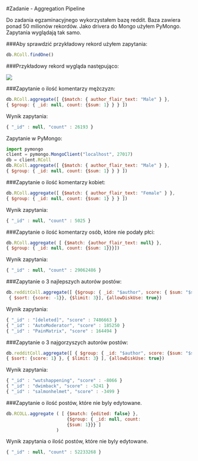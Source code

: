 #Zadanie - Aggregation Pipeline

Do zadania egzaminacyjnego wykorzystałem bazę reddit. Baza zawiera ponad 50 milionów rekordów.
Jako drivera do Mongo użyłem PyMongo. Zapytania wyglądają tak samo.

###Aby sprawdzić przykładowy rekord użyłem zapytania:
```js
db.RColl.findOne()
```

###Przykładowy rekord wygląda następująco: 

![](http://i.imgur.com/qkcJSaH.png)


###Zapytanie o ilość komentarzy mężczyzn: 
```js
db.RColl.aggregate([ {$match: { author_flair_text: "Male" } }, 
{ $group: { _id: null, count: {$sum: 1} } } ])
```

Wynik zapytania: 
```js
{ "_id" : null, "count" : 26193 }
```
Zapytanie w PyMongo:
```js
import pymongo
client = pymongo.MongoClient("localhost", 27017)
db = client.RColl
db.RColl.aggregate([ {$match: { author_flair_text: "Male" } }, 
{ $group: { _id: null, count: {$sum: 1} } } ])
```


###Zapytanie o ilość komentarzy kobiet:
```js
db.RColl.aggregate([ {$match: { author_flair_text: "Female" } }, 
{ $group: { _id: null, count: {$sum: 1} } } ])
```


Wynik zapytania:
```js
{ "_id" : null, "count" : 5025 }
```


###Zapytanie o ilość komentarzy osób, które nie podały płci:
```js
db.RColl.aggregate( [ {$match: {author_flair_text: null} }, 
{ $group: { _id: null, count: {$sum: 1}}}])
```

Wynik zapytania: 
```js
{ "_id" : null, "count" : 29062486 }
```

###Zapytanie o 3 najlepszych autorów postów:
```js
db.redditColl.aggregate([ {$group: { _id: "$author", score: { $sum: "$score"} } },
 { $sort: {score: -1}}, {$limit: 3}], {allowDiskUse: true})
```

Wynik zapytania:
```js
{ "_id" : "[deleted]", "score" : 7486663 }
{ "_id" : "AutoModerator", "score" : 185250 }
{ "_id" : "PainMatrix", "score" : 164494 }
```

###Zapytanie o 3 najgorzyszych autorów postów: 
```js
db.redditColl.aggregate([ { $group: { _id: "$author", score: {$sum: "$score" } } },
{ $sort: {score: 1} }, { $limit: 3} ], {allowDiskUse: true})
```

Wynik zapytania:
```js
{ "_id" : "wutshappening", "score" : -8066 }
{ "_id" : "dwimback", "score" : -5241 }
{ "_id" : "salmonhelmet", "score" : -3499 }
```

###Zapytanie o ilość postów, które nie byly edytowane.

```js
db.RCOLL.aggregate ( [ {$match: {edited: false} }, 
                       {$group: { _id: null, count: 
                       {$sum: 1}}} ]
                   )
```

Wynik zapytania o ilość postów, które nie byly edytowane.

```js
{ "_id" : null, "count" : 52233268 }
```

